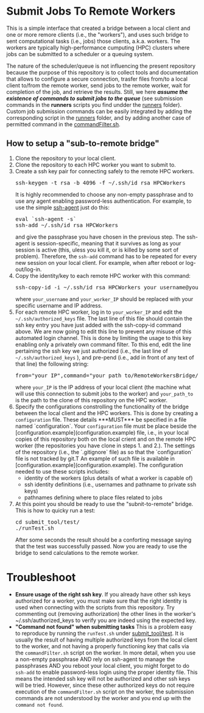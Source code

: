 # Submit Jobs To Remote Workers
This is a simple interface that created a bridge between a local client and one or more remore clients (i.e., the "workers"), and uses such bridge to sent computational tasks (i.e., jobs) those clients, a.k.a. workers. The workers are typically high-performance cumputing (HPC) clusters where jobs can be submitted to a scheduler or a queuing system. 

The nature of the scheduler/queue is not influencing the present repository because the purpose of this repository is to collect tools and documentation that allows to configure a secure connection, trasfer files from/to a local client to/from the remote worker, send jobs to the remote worker, wait for completion of the job, and retrieve the results.
Still, we here ***assume the existence of commands to submit jobs to the queue*** (see submission commands in the **runners** scripts you find undder the [runners](runners) folder). Custom job submission commands can be easily integrated by adding the corresponding script in the [runners](runners) folder, and by adding another case of permitted command in the [commandFilter.sh](commandFilter.sh). 

## How to setup a "sub-to-remote bridge"
<ol>
<li> Clone the repository to your local client.</li>
<li> Clone the repository to each HPC worker you want to submit to.</li>
<li> Create a ssh key pair for connecting safely to the remote HPC workers. 
<pre>
ssh-keygen -t rsa -b 4096 -f ~/.ssh/id_rsa_HPCWorkers
</pre>
It is highly recommended to choose any non-empty passphrase and to use any agent enabling password-less authentication. For example, to use the simple <a href="https://www.ssh.com/academy/ssh/agent">ssh-agent</a> just do this:
<pre>
eval `ssh-agent -s`
ssh-add ~/.ssh/id_rsa_HPCWorkers
</pre>
and give the passphrase you have chosen in the previous step. The ssh-agent is session-specific, meaning that it survives as long as your session is active (this, uless you kill it, or is killed by some sort of problem). Therefore, the <code>ssh-add</code> command has to be repeated for every new session on your local client. For example, when after reboot or log-out/log-in.</li>

<li> Copy the identity/key to each remote HPC worker with this command:
<pre>
ssh-copy-id -i ~/.ssh/id_rsa_HPCWorkers your_username@your_worker_IP
</pre>
where <code>your_username</code> and <code>your_worker_IP</code> should be replaced with your specific username and IP address.</li>

<li> For each remote HPC worker, log in to <code>your_worker_IP</code> and edit the <code>~/.ssh/authorized_keys</code> file. The last line of this file should contain the ssh key entry you have just added with the ssh-copy-id command above. We are now going to edit this line to prevent any misuse of this automated login channel. This is done by limiting the usage to this key enabling only a privately own command filter. To this end, edit the line pertaining the ssh key we just authorized (i.e., the last line of <code>~/.ssh/authorized_keys</code> ), and pre-pend (i.e., add in front of any text of that line) the following string:
<pre>
from="your_IP",command="your_path_to/RemoteWorkersBridge/commandFilter.sh" 
</pre>
where <code>your_IP</code> is the IP address of your local client (the machine what will use this connection to submit jobs to the worker) and <code>your_path_to</code> is the path to the clone of this repository on the HPC worker.</li>

<li>Specify the configurations constrolling the functionality of the bridge between the local client and the HPC workers. This is done by creating a <code>configuration</code> file. These details ***MUST*** be specified in a file named `configuration`. Your <code>configuration</code> file must be place beside the [configuration.example](configuration.example) file, i.e., in your local copies of this repository both on the local crient and on the remote HPC worker (the repositories you have clone in steps 1. and 2.). The settings of the repository (i.e., the `.gitignore` file) as so that the `configuration` file is not tracked by git.T
An example of such file is available in [configuration.example](configuration.example). The configuration needed to use these scripts includes:
<ul>
<li> identity of the workers (plus details of what a worker is capable of)</li>
<li> ssh identity definitions (i.e., usernames and pathname to private ssh keys)</li>
<li> pathnames defining where to place files related to jobs</li>
</ul></li>

<li>At this point you should be ready to use the "subnit-to-remote" bridge. This is how to quicky run a test:
<pre>
cd submit_tool/test/
./runTest.sh
</pre>
After some seconds the result should be a conforting message saying that the test was successfully passed. Now you are ready to use the bridge to send calculations to the remote worker.</li>
</ol>

# Troubleshoot
* <b>Ensure usage of the right ssh key</b>. If you already have other ssh keys authorized for a worker, you must make sure that the right identity is used when connecting with the scripts from this repository. Try commenting out (removing authorization) the other lines in the worker's ~/.ssh/authorized_keys to verify you are indeed using the expected key. 
* <b>"Command not found" when submitting tasks</b> This is a problem easy to reproduce by running the `runTest.sh` under [submit_tool/test](submit_tool/test). It is usually the result of having multiple authorized keys from the local client to the worker, and not having a properly functioning key that calls via the `commandFilter.sh` script on the worker. In more detail, when you use a non-empty passphrase AND rely on ssh-agent to manage the passphrases AND you reboot your local client, you might forget to do `ssh-add` to enable password-less login using the proper identity file. This means the intended ssh key will not be authorized and other ssh keys will be tried. However, since these other authorized keys do not require execution of the `commandFilter.sh` script on the worker, the submission commands are not understood by the worker and you end up with the `command not found`.
